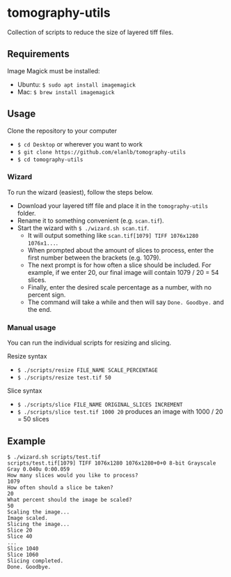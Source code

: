 # tomography-utils
Collection of scripts to reduce the size of layered tiff files.

## Requirements
Image Magick must be installed:
- Ubuntu: `$ sudo apt install imagemagick`
- Mac: `$ brew install imagemagick`

## Usage
Clone the repository to your computer
- `$ cd Desktop` or wherever you want to work
- `$ git clone https://github.com/elanlb/tomography-utils`
- `$ cd tomography-utils`

### Wizard
To run the wizard (easiest), follow the steps below.
- Download your layered tiff file and place it in the `tomography-utils` folder.
- Rename it to something convenient (e.g. `scan.tif`).
- Start the wizard with `$ ./wizard.sh scan.tif`.
  - It will output something like `scan.tif[1079] TIFF 1076x1280 1076x1...`.
  - When prompted about the amount of slices to process, enter the first number between the brackets (e.g. 1079).
  - The next prompt is for how often a slice should be included. For example, if we enter 20, our final image will contain 1079 / 20 = 54 slices.
  - Finally, enter the desired scale percentage as a number, with no percent sign.
  - The command will take a while and then will say `Done. Goodbye.` and the end.

### Manual usage
You can run the individual scripts for resizing and slicing. 

Resize syntax
- `$ ./scripts/resize FILE_NAME SCALE_PERCENTAGE`
- `$ ./scripts/resize test.tif 50`

Slice syntax
- `$ ./scripts/slice FILE_NAME ORIGINAL_SLICES INCREMENT`
- `$ ./scripts/slice test.tif 1000 20` produces an image with 1000 / 20 = 50 slices

## Example
```shell
$ ./wizard.sh scripts/test.tif
scripts/test.tif[1079] TIFF 1076x1280 1076x1280+0+0 8-bit Grayscale Gray 0.040u 0:00.059
How many slices would you like to process?
1079
How often should a slice be taken?
20
What percent should the image be scaled?
50
Scaling the image...
Image scaled.
Slicing the image...
Slice 20
Slice 40
...
Slice 1040
Slice 1060
Slicing completed.
Done. Goodbye.
```